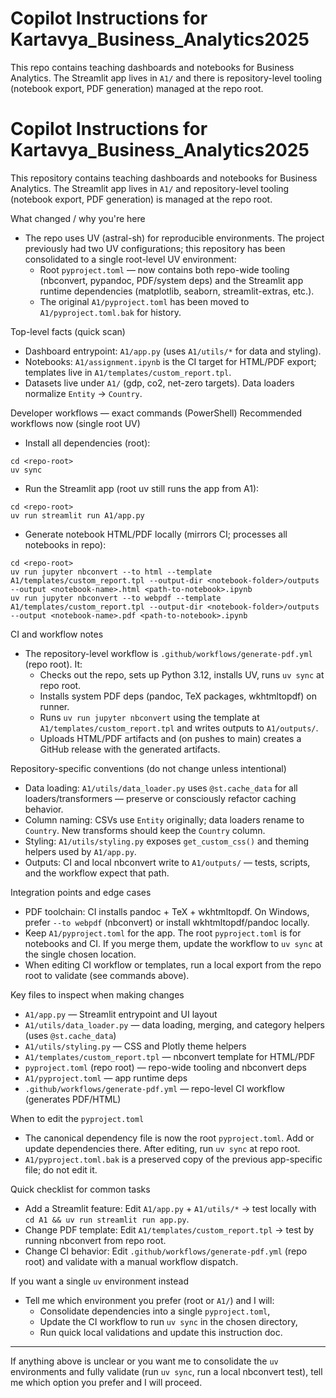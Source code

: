 # Copilot Instructions for Kartavya_Business_Analytics2025

This repo contains teaching dashboards and notebooks for Business Analytics. The Streamlit app lives in `A1/` and there is repository-level tooling (notebook export, PDF generation) managed at the repo root.

# Copilot Instructions for Kartavya_Business_Analytics2025

This repository contains teaching dashboards and notebooks for Business Analytics. The Streamlit app lives in `A1/` and repository-level tooling (notebook export, PDF generation) is managed at the repo root.

What changed / why you're here
- The repo uses UV (astral-sh) for reproducible environments. The project previously had two UV configurations; this repository has been consolidated to a single root-level UV environment:
  - Root `pyproject.toml` — now contains both repo-wide tooling (nbconvert, pypandoc, PDF/system deps) and the Streamlit app runtime dependencies (matplotlib, seaborn, streamlit-extras, etc.).
  - The original `A1/pyproject.toml` has been moved to `A1/pyproject.toml.bak` for history.

Top-level facts (quick scan)
- Dashboard entrypoint: `A1/app.py` (uses `A1/utils/*` for data and styling).
- Notebooks: `A1/assignment.ipynb` is the CI target for HTML/PDF export; templates live in `A1/templates/custom_report.tpl`.
- Datasets live under `A1/` (gdp, co2, net-zero targets). Data loaders normalize `Entity` → `Country`.

Developer workflows — exact commands (PowerShell)
Recommended workflows now (single root UV)

- Install all dependencies (root):

```pwsh
cd <repo-root>
uv sync
```

- Run the Streamlit app (root uv still runs the app from A1):

```pwsh
cd <repo-root>
uv run streamlit run A1/app.py
```

- Generate notebook HTML/PDF locally (mirrors CI; processes all notebooks in repo):

```pwsh
cd <repo-root>
uv run jupyter nbconvert --to html --template A1/templates/custom_report.tpl --output-dir <notebook-folder>/outputs --output <notebook-name>.html <path-to-notebook>.ipynb
uv run jupyter nbconvert --to webpdf --template A1/templates/custom_report.tpl --output-dir <notebook-folder>/outputs --output <notebook-name>.pdf <path-to-notebook>.ipynb
```

CI and workflow notes
- The repository-level workflow is `.github/workflows/generate-pdf.yml` (repo root). It:
  - Checks out the repo, sets up Python 3.12, installs UV, runs `uv sync` at repo root.
  - Installs system PDF deps (pandoc, TeX packages, wkhtmltopdf) on runner.
  - Runs `uv run jupyter nbconvert` using the template at `A1/templates/custom_report.tpl` and writes outputs to `A1/outputs/`.
  - Uploads HTML/PDF artifacts and (on pushes to main) creates a GitHub release with the generated artifacts.

Repository-specific conventions (do not change unless intentional)
- Data loading: `A1/utils/data_loader.py` uses `@st.cache_data` for all loaders/transformers — preserve or consciously refactor caching behavior.
- Column naming: CSVs use `Entity` originally; data loaders rename to `Country`. New transforms should keep the `Country` column.
- Styling: `A1/utils/styling.py` exposes `get_custom_css()` and theming helpers used by `A1/app.py`.
- Outputs: CI and local nbconvert write to `A1/outputs/` — tests, scripts, and the workflow expect that path.

Integration points and edge cases
- PDF toolchain: CI installs pandoc + TeX + wkhtmltopdf. On Windows, prefer `--to webpdf` (nbconvert) or install wkhtmltopdf/pandoc locally.
- Keep `A1/pyproject.toml` for the app. The root `pyproject.toml` is for notebooks and CI. If you merge them, update the workflow to `uv sync` at the single chosen location.
- When editing CI workflow or templates, run a local export from the repo root to validate (see commands above).

Key files to inspect when making changes
- `A1/app.py` — Streamlit entrypoint and UI layout
- `A1/utils/data_loader.py` — data loading, merging, and category helpers (uses `@st.cache_data`)
- `A1/utils/styling.py` — CSS and Plotly theme helpers
- `A1/templates/custom_report.tpl` — nbconvert template for HTML/PDF
- `pyproject.toml` (repo root) — repo-wide tooling and nbconvert deps
- `A1/pyproject.toml` — app runtime deps
- `.github/workflows/generate-pdf.yml` — repo-level CI workflow (generates PDF/HTML)

When to edit the `pyproject.toml`
- The canonical dependency file is now the root `pyproject.toml`. Add or update dependencies there. After editing, run `uv sync` at repo root.
- `A1/pyproject.toml.bak` is a preserved copy of the previous app-specific file; do not edit it.

Quick checklist for common tasks
- Add a Streamlit feature: Edit `A1/app.py` + `A1/utils/*` → test locally with `cd A1 && uv run streamlit run app.py`.
- Change PDF template: Edit `A1/templates/custom_report.tpl` → test by running nbconvert from repo root.
- Change CI behavior: Edit `.github/workflows/generate-pdf.yml` (repo root) and validate with a manual workflow dispatch.

If you want a single `uv` environment instead
- Tell me which environment you prefer (root or `A1/`) and I will:
  - Consolidate dependencies into a single `pyproject.toml`,
  - Update the CI workflow to run `uv sync` in the chosen directory,
  - Run quick local validations and update this instruction doc.

---
If anything above is unclear or you want me to consolidate the `uv` environments and fully validate (run `uv sync`, run a local nbconvert test), tell me which option you prefer and I will proceed.
